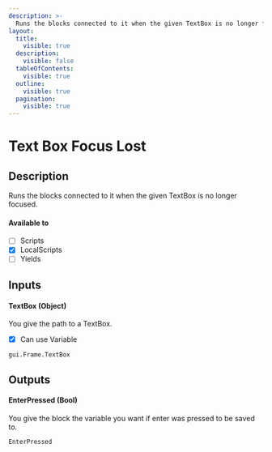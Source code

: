 ```yaml
---
description: >-
  Runs the blocks connected to it when the given TextBox is no longer focused.
layout:
  title:
    visible: true
  description:
    visible: false
  tableOfContents:
    visible: true
  outline:
    visible: true
  pagination:
    visible: true
---
```


# Text Box Focus Lost

## Description

Runs the blocks connected to it when the given TextBox is no longer focused.

#### Available to

* [ ] Scripts
* [x] LocalScripts
* [ ] Yields

## Inputs

#### TextBox (Object)

You give the path to a TextBox.

* [x] Can use Variable

```
gui.Frame.TextBox
```

## Outputs

#### EnterPressed (Bool)
You give the block the variable you want if enter was pressed to be saved to.
```
EnterPressed
```